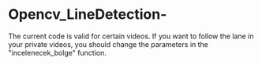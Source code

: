 # Opencv_LineDetection-

The current code is valid for certain videos. If you want to follow the lane in your private videos, you should change the parameters in the "incelenecek_bolge" function.
